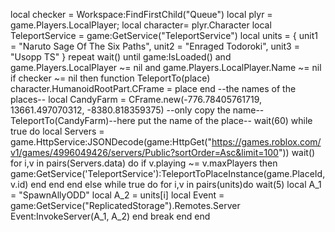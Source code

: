 local checker = Workspace:FindFirstChild("Queue")
local plyr = game.Players.LocalPlayer;
local character= plyr.Character
local TeleportService = game:GetService("TeleportService")
local units = {
    unit1 = "Naruto Sage Of The Six Paths",
    unit2 = "Enraged Todoroki",
    unit3 = "Usopp TS"
}
repeat
    wait()
until game:IsLoaded() and game.Players.LocalPlayer ~= nil and game.Players.LocalPlayer.Name ~= nil
if checker ~= nil then
    function TeleportTo(place)
         character.HumanoidRootPart.CFrame = place
     end
--the names of the places--
local CandyFarm = CFrame.new(-776.78405761719, 13661.497070312, -8380.818359375)
--only copy the name--
TeleportTo(CandyFarm)--here put the name of the place--
wait(60)
while true do
local Servers = game.HttpService:JSONDecode(game:HttpGet("https://games.roblox.com/v1/games/4996049426/servers/Public?sortOrder=Asc&limit=100"))
wait()
for i,v in pairs(Servers.data) do
  if v.playing ~= v.maxPlayers then
      game:GetService('TeleportService'):TeleportToPlaceInstance(game.PlaceId, v.id)
  end
end
end
        else
            while true do
                for i,v in pairs(units)do
wait(5)
                  local A_1 = "SpawnAllyODD"
                  local A_2 = units[i]
                  local Event = game:GetService("ReplicatedStorage").Remotes.Server
                  Event:InvokeServer(A_1, A_2)
                end
                break
            end
end
